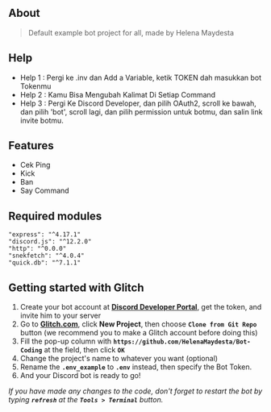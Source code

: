 ## About
> Default example bot project for all, made by Helena Maydesta

## Help
* Help 1 : Pergi ke .inv dan Add a Variable, ketik TOKEN dah masukkan bot Tokenmu
* Help 2 : Kamu Bisa Mengubah Kalimat Di Setiap Command                  
* Help 3 : Pergi Ke Discord Developer, dan pilih OAuth2, scroll ke bawah, dan pilih 'bot', scroll lagi, dan pilih permission untuk botmu, dan salin link invite botmu.

## Features
* Cek Ping
* Kick
* Ban
* Say Command

## Required modules
```
"express": "^4.17.1"
"discord.js": "^12.2.0"
"http": "^0.0.0"
"snekfetch": "^4.0.4"
"quick.db": "^7.1.1"
```

## Getting started with Glitch

1.  Create your bot account at **[Discord Developer Portal](https://discordapp.com/developers)**, get the token, and invite him to your server
2.  Go to **[Glitch.com](https://glitch.com)**, click **New Project**, then choose **`Clone from Git Repo`** button (we recommend you to make a Glitch account before doing this)
3.  Fill the pop-up column with **`https://github.com/HelenaMaydesta/Bot-Coding`** at the field, then click **`OK`**
4.  Change the project's name to whatever you want (optional)
5.  Rename the **`.env_example`** to **`.env`** instead, then specify the Bot Token.
6.  And your Discord bot is ready to go!

_If you have made any changes to the code, don't forget to restart the bot by typing **`refresh`** at the **`Tools > Terminal`** button._
